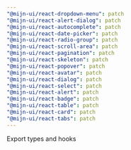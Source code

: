 ```yaml
---
"@mijn-ui/react-dropdown-menu": patch
"@mijn-ui/react-alert-dialog": patch
"@mijn-ui/react-autocomplete": patch
"@mijn-ui/react-date-picker": patch
"@mijn-ui/react-radio-group": patch
"@mijn-ui/react-scroll-area": patch
"@mijn-ui/react-pagination": patch
"@mijn-ui/react-skeleton": patch
"@mijn-ui/react-popover": patch
"@mijn-ui/react-avatar": patch
"@mijn-ui/react-dialog": patch
"@mijn-ui/react-select": patch
"@mijn-ui/react-alert": patch
"@mijn-ui/react-badge": patch
"@mijn-ui/react-table": patch
"@mijn-ui/react-card": patch
"@mijn-ui/react-tabs": patch
---
```


Export types and hooks

